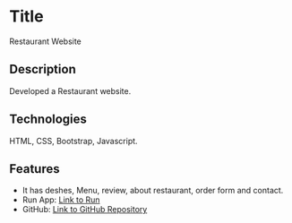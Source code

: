 # Title 
 Restaurant Website
## Description 
Developed a Restaurant website.

## Technologies  
HTML, CSS, Bootstrap, Javascript.
## Features 
- It has deshes, Menu, review, about restaurant, order form and contact.
- Run App: [Link to Run](https://ramcherlaanusha.github.io/restaurant/)
- GitHub: [Link to GitHub Repository](https://github.com/RAMCHERLAANUSHA/restaurant)

